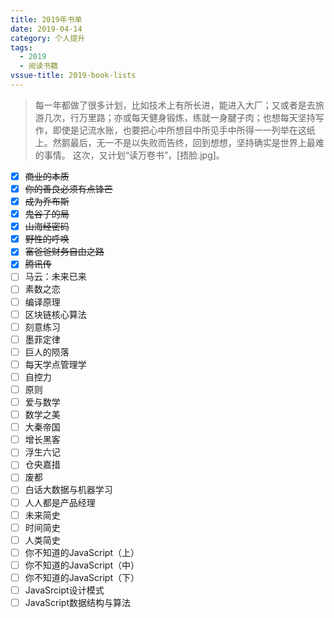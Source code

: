 ```yaml
---
title: 2019年书单
date: 2019-04-14
category: 个人提升
tags:
  - 2019
  - 阅读书籍
vssue-title: 2019-book-lists
---
```


> 每一年都做了很多计划，比如技术上有所长进，能进入大厂；又或者是去旅游几次，行万里路；亦或每天健身锻炼，练就一身腱子肉；也想每天坚持写作，即使是记流水账，也要把心中所想目中所见手中所得一一列举在这纸上。然鹅最后，无一不是以失败而告终，回到想想，坚持确实是世界上最难的事情。
这次，又计划“读万卷书”，[捂脸.jpg]。

- [x] ~~商业的本质~~
- [x] ~~你的善良必须有点锋芒~~
- [x] ~~成为乔布斯~~
- [x] ~~鬼谷子的局~~
- [x] ~~山海经密码~~
- [x] ~~野性的呼唤~~
- [x] ~~富爸爸财务自由之路~~
- [x] ~~腾讯传~~
- [ ] 马云：未来已来
- [ ] 素数之恋
- [ ] 编译原理
- [ ] 区块链核心算法
- [ ] 刻意练习
- [ ] 墨菲定律
- [ ] 巨人的陨落
- [ ] 每天学点管理学
- [ ] 自控力
- [ ] 原则
- [ ] 爱与数学
- [ ] 数学之美
- [ ] 大秦帝国
- [ ] 增长黑客
- [ ] 浮生六记
- [ ] 仓央嘉措
- [ ] 废都
- [ ] 白话大数据与机器学习
- [ ] 人人都是产品经理
- [ ] 未来简史
- [ ] 时间简史
- [ ] 人类简史
- [ ] 你不知道的JavaScript（上）
- [ ] 你不知道的JavaScript（中）
- [ ] 你不知道的JavaScript（下）
- [ ] JavaSrcipt设计模式
- [ ] JavaScript数据结构与算法
